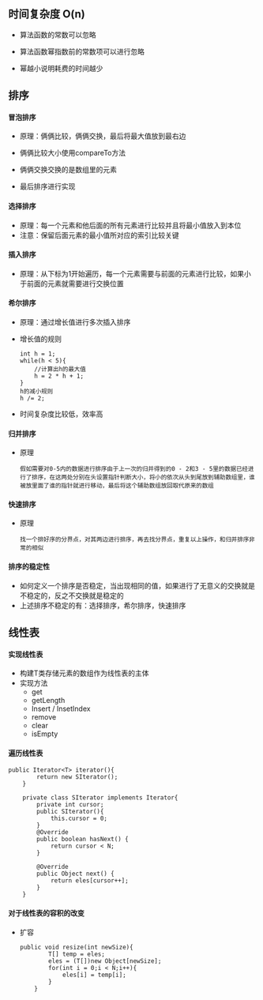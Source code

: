 ## 时间复杂度 O(n)

* 算法函数的常数可以忽略

* 算法函数幂指数前的常数项可以进行忽略

* 幂越小说明耗费的时间越少



## 排序

#### 冒泡排序

*  原理：俩俩比较，俩俩交换，最后将最大值放到最右边

* 俩俩比较大小使用compareTo方法
* 俩俩交换交换的是数组里的元素
* 最后排序进行实现

#### 选择排序

* 原理：每一个元素和他后面的所有元素进行比较并且将最小值放入到本位
* 注意：保留后面元素的最小值所对应的索引比较关键

#### 插入排序

* 原理：从下标为1开始遍历，每一个元素需要与前面的元素进行比较，如果小于前面的元素就需要进行交换位置

#### 希尔排序

* 原理：通过增长值进行多次插入排序

* 增长值的规则

    ```
    int h = 1;
    while(h < 5){
    	//计算出h的最大值
    	h = 2 * h + 1;
    }
    h的减小规则
    h /= 2;
    ```

* 时间复杂度比较低，效率高

#### 归并排序

* 原理

    `假如需要对0-5内的数据进行排序由于上一次的归并得到的0 - 2和3 - 5里的数据已经进行了排序，在这两处分别在头设置指针判断大小，将小的依次从头到尾放到辅助数组里，谁被放里面了谁的指针就进行移动，最后将这个辅助数组放回取代原来的数组`

#### 快速排序

* 原理

    `找一个排好序的分界点，对其两边进行排序，再去找分界点，重复以上操作，和归并排序非常的相似`

#### 排序的稳定性

* 如何定义一个排序是否稳定，当出现相同的值，如果进行了无意义的交换就是不稳定的，反之不交换就是稳定的
* 上述排序不稳定的有：选择排序，希尔排序，快速排序

## 线性表

#### 实现线性表

* 构建T类存储元素的数组作为线性表的主体
* 实现方法
    * get
    * getLength
    * Insert / InsetIndex
    * remove
    * clear
    * isEmpty

#### 遍历线性表

```
public Iterator<T> iterator(){
        return new SIterator();
    }

    private class SIterator implements Iterator{
        private int cursor;
        public SIterator(){
            this.cursor = 0;
        }
        @Override
        public boolean hasNext() {
            return cursor < N;
        }

        @Override
        public Object next() {
            return eles[cursor++];
        }
    }
```



#### 对于线性表的容积的改变

* 扩容

    ```
    public void resize(int newSize){
            T[] temp = eles;
            eles = (T[])new Object[newSize];
            for(int i = 0;i < N;i++){
                eles[i] = temp[i];
            }
        }
    ```

    









